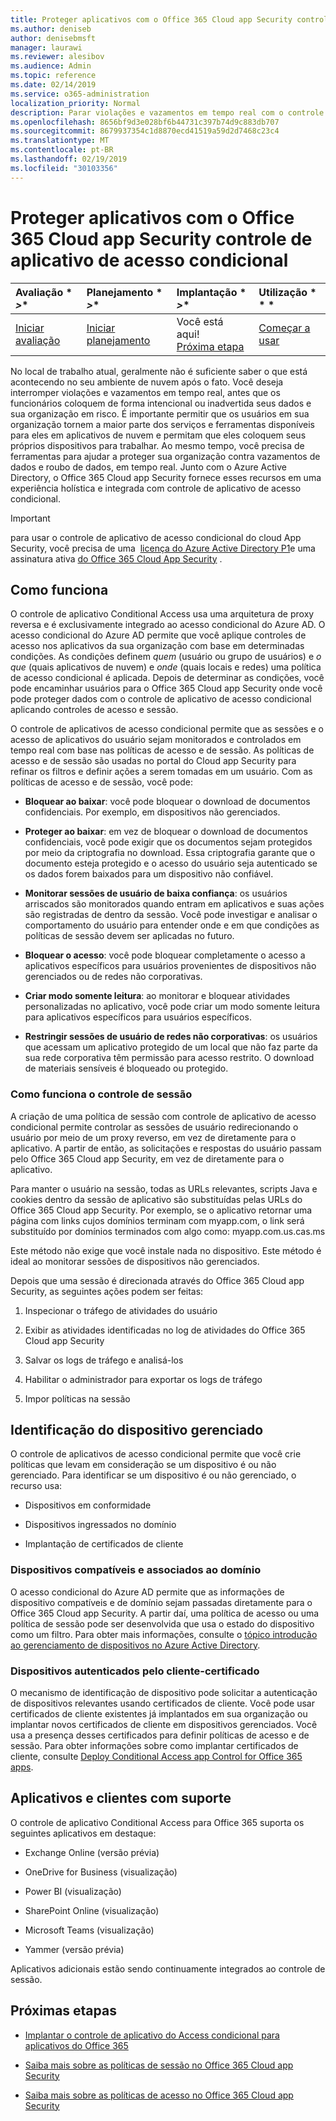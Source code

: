 ```yaml
---
title: Proteger aplicativos com o Office 365 Cloud app Security controle de aplicativo de acesso condicional
ms.author: deniseb
author: denisebmsft
manager: laurawi
ms.reviewer: alesibov
ms.audience: Admin
ms.topic: reference
ms.date: 02/14/2019
ms.service: o365-administration
localization_priority: Normal
description: Parar violações e vazamentos em tempo real com o controle de aplicativo de acesso condicional do Office 365 Cloud app Security.
ms.openlocfilehash: 8656bf9d3e028bf6b44731c397b74d9c883db707
ms.sourcegitcommit: 8679937354c1d8870ecd41519a59d2d7468c23c4
ms.translationtype: MT
ms.contentlocale: pt-BR
ms.lasthandoff: 02/19/2019
ms.locfileid: "30103356"
---
```

# <a name="protect-apps-with-office-365-cloud-app-security-conditional-access-app-control"></a>Proteger aplicativos com o Office 365 Cloud app Security controle de aplicativo de acesso condicional

|Avaliação * *\>**|Planejamento * *\>**|Implantação * *\>**|Utilização * * *|
|:-----|:-----|:-----|:-----|
|[Iniciar avaliação](office-365-cas-overview.md) <br/> |[Iniciar planejamento](get-ready-for-office-365-cas.md) <br/> |Você está aqui!  <br/> [Próxima etapa](ocas-deploy-conditional-access-app-control.md) <br/> |[Começar a usar](utilization-activities-for-ocas.md) <br/> |

No local de trabalho atual, geralmente não é suficiente saber o que está acontecendo no seu ambiente de nuvem após o fato. Você deseja interromper violações e vazamentos em tempo real, antes que os funcionários coloquem de forma intencional ou inadvertida seus dados e sua organização em risco. É importante permitir que os usuários em sua organização tornem a maior parte dos serviços e ferramentas disponíveis para eles em aplicativos de nuvem e permitam que eles coloquem seus próprios dispositivos para trabalhar. Ao mesmo tempo, você precisa de ferramentas para ajudar a proteger sua organização contra vazamentos de dados e roubo de dados, em tempo real. Junto com o Azure Active Directory, o Office 365 Cloud app Security fornece esses recursos em uma experiência holística e integrada com controle de aplicativo de acesso condicional.

> [!IMPORTANT]
> para usar o controle de aplicativo de acesso condicional do cloud App Security, você precisa de uma  [licença do Azure Active Directory P1](https://azure.microsoft.com/pricing/details/active-directory/)e uma assinatura ativa [do Office 365 Cloud App Security](office-365-cas-overview.md) .

## <a name="how-it-works"></a>Como funciona

O controle de aplicativo Conditional Access usa uma arquitetura de proxy reversa e é exclusivamente integrado ao acesso condicional do Azure AD. O acesso condicional do Azure AD permite que você aplique controles de acesso nos aplicativos da sua organização com base em determinadas condições. As condições definem *quem* (usuário ou grupo de usuários) e *o que* (quais aplicativos de nuvem) e *onde* (quais locais e redes) uma política de acesso condicional é aplicada. Depois de determinar as condições, você pode encaminhar usuários para o Office 365 Cloud app Security onde você pode proteger dados com o controle de aplicativo de acesso condicional aplicando controles de acesso e sessão.

O controle de aplicativos de acesso condicional permite que as sessões e o acesso de aplicativos do usuário sejam monitorados e controlados em tempo real com base nas políticas de acesso e de sessão. As políticas de acesso e de sessão são usadas no portal do Cloud app Security para refinar os filtros e definir ações a serem tomadas em um usuário. Com as políticas de acesso e de sessão, você pode:

- **Bloquear ao baixar**: você pode bloquear o download de documentos confidenciais. Por exemplo, em dispositivos não gerenciados.

- **Proteger ao baixar**: em vez de bloquear o download de documentos confidenciais, você pode exigir que os documentos sejam protegidos por meio da criptografia no download. Essa criptografia garante que o documento esteja protegido e o acesso do usuário seja autenticado se os dados forem baixados para um dispositivo não confiável.

- **Monitorar sessões de usuário de baixa confiança**: os usuários arriscados são monitorados quando entram em aplicativos e suas ações são registradas de dentro da sessão. Você pode investigar e analisar o comportamento do usuário para entender onde e em que condições as políticas de sessão devem ser aplicadas no futuro.

- **Bloquear o acesso**: você pode bloquear completamente o acesso a aplicativos específicos para usuários provenientes de dispositivos não gerenciados ou de redes não corporativas.

- **Criar modo somente leitura**: ao monitorar e bloquear atividades personalizadas no aplicativo, você pode criar um modo somente leitura para aplicativos específicos para usuários específicos.

- **Restringir sessões de usuário de redes não corporativas**: os usuários que acessam um aplicativo protegido de um local que não faz parte da sua rede corporativa têm permissão para acesso restrito. O download de materiais sensíveis é bloqueado ou protegido.

### <a name="how-session-control-works"></a>Como funciona o controle de sessão

A criação de uma política de sessão com controle de aplicativo de acesso condicional permite controlar as sessões de usuário redirecionando o usuário por meio de um proxy reverso, em vez de diretamente para o aplicativo. A partir de então, as solicitações e respostas do usuário passam pelo Office 365 Cloud app Security, em vez de diretamente para o aplicativo.

Para manter o usuário na sessão, todas as URLs relevantes, scripts Java e cookies dentro da sessão de aplicativo são substituídas pelas URLs do Office 365 Cloud app Security. Por exemplo, se o aplicativo retornar uma página com links cujos domínios terminam com myapp.com, o link será substituído por domínios terminados com algo como: myapp.com.us.cas.ms

Este método não exige que você instale nada no dispositivo. Este método é ideal ao monitorar sessões de dispositivos não gerenciados.

Depois que uma sessão é direcionada através do Office 365 Cloud app Security, as seguintes ações podem ser feitas:

1. Inspecionar o tráfego de atividades do usuário

2. Exibir as atividades identificadas no log de atividades do Office 365 Cloud app Security

3. Salvar os logs de tráfego e analisá-los

4. Habilitar o administrador para exportar os logs de tráfego

5. Impor políticas na sessão

## <a name="managed-device-identification"></a>Identificação do dispositivo gerenciado

O controle de aplicativos de acesso condicional permite que você crie políticas que levam em consideração se um dispositivo é ou não gerenciado. Para identificar se um dispositivo é ou não gerenciado, o recurso usa:

- Dispositivos em conformidade

- Dispositivos ingressados no domínio

- Implantação de certificados de cliente

### <a name="compliant-and-domain-joined-devices"></a>Dispositivos compatíveis e associados ao domínio

O acesso condicional do Azure AD permite que as informações de dispositivo compatíveis e de domínio sejam passadas diretamente para o Office 365 Cloud app Security. A partir daí, uma política de acesso ou uma política de sessão pode ser desenvolvida que usa o estado do dispositivo como um filtro. Para obter mais informações, consulte o [tópico introdução ao gerenciamento de dispositivos no Azure Active Directory](https://docs.microsoft.com/azure/active-directory/device-management-introduction).

### <a name="client-certificate-authenticated-devices"></a>Dispositivos autenticados pelo cliente-certificado

O mecanismo de identificação de dispositivo pode solicitar a autenticação de dispositivos relevantes usando certificados de cliente. Você pode usar certificados de cliente existentes já implantados em sua organização ou implantar novos certificados de cliente em dispositivos gerenciados. Você usa a presença desses certificados para definir políticas de acesso e de sessão. Para obter informações sobre como implantar certificados de cliente, consulte [Deploy Conditional Access app Control for Office 365 apps](ocas-deploy-conditional-access-app-control.md).

## <a name="supported-apps-and-clients"></a>Aplicativos e clientes com suporte

O controle de aplicativo Conditional Access para Office 365 suporta os seguintes aplicativos em destaque:

- Exchange Online (versão prévia)

- OneDrive for Business (visualização)

- Power BI (visualização)

- SharePoint Online (visualização)

- Microsoft Teams (visualização)

- Yammer (versão prévia)

Aplicativos adicionais estão sendo continuamente integrados ao controle de sessão.

## <a name="next-steps"></a>Próximas etapas

- [Implantar o controle de aplicativo do Access condicional para aplicativos do Office 365](ocas-deploy-conditional-access-app-control.md)

- [Saiba mais sobre as políticas de sessão no Office 365 Cloud app Security](ocas-session-policies.md)

- [Saiba mais sobre as políticas de acesso no Office 365 Cloud app Security](ocas-access-policies.md) 
